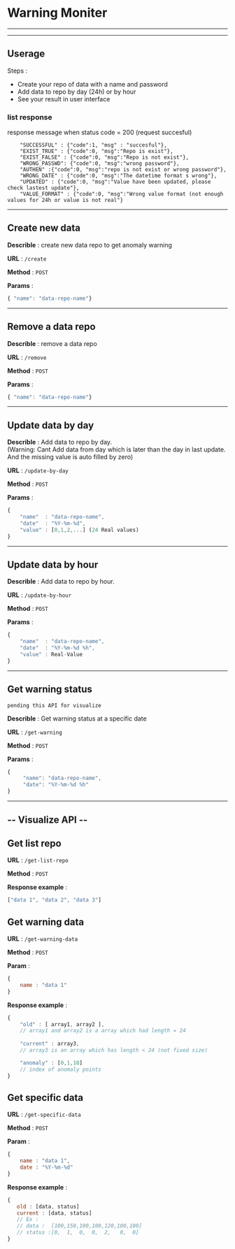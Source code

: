 # Warning Moniter 
-------------------


----------------------

## Userage

Steps :
- Create your repo of data with a name and password 
- Add data to repo by day (24h) or by hour 
- See your result in user interface


### list response 
response message when status code = 200 (request succesful)
```
    "SUCCESSFUL" : {"code":1, "msg" : "succesful"},
    "EXIST_TRUE" : {"code":0, "msg":"Repo is exist"},
    "EXIST_FALSE" : {"code":0, "msg":"Repo is not exist"},
    "WRONG_PASSWD": {"code":0, "msg":"wrong password"},
    "AUTHEN" :{"code":0, "msg":"repo is not exist or wrong password"},
    "WRONG_DATE" : {"code":0, "msg":"The datetime format s wrong"},
    "UPDATED" : {"code":0, "msg":"Value have been updated, please check lastest update"},
    "VALUE_FORMAT" : {"code":0, "msg":"Wrong value format (not enough values for 24h or value is not real"}
```

------
## Create new data

**Describle** : create new data repo to get anomaly warning 

**URL** : `/create`

**Method** : `POST`

**Params** : 
```javascript
{ "name": "data-repo-name"}
```




--------

## Remove a data repo

**Describle** : remove a data repo 

**URL** : `/remove`

**Method** : `POST`

**Params** : 
```javascript
{ "name": "data-repo-name"}
```


--------------------------

## Update data by day

**Describle** : Add data to repo by day. <br>
(Warning: Cant Add data from day which is later than the day in last update. And the missing value is auto filled by zero) 

**URL** : `/update-by-day`

**Method** : `POST`

**Params** : 
```javascript
{ 
    "name"  : "data-repo-name",
    "date"  : "%Y-%m-%d",
    "value" : [0,1,2,...] (24 Real values)
}
```


------------------------------
## Update data by hour

**Describle** : Add data to repo by hour. <br>

**URL** : `/update-by-hour`

**Method** : `POST`

**Params** : 
```javascript
{ 
    "name"  : "data-repo-name",
    "date"  : "%Y-%m-%d %h",
    "value" : Real-Value
}
```



--------------------------
## Get warning status

```
pending this API for visualize 
```
**Describle** : Get warning status at a specific date

**URL** : `/get-warning`

**Method** : `POST`

**Params** : 
```javascript
{
     "name": "data-repo-name",
     "date": "%Y-%m-%d %h"
}
```

---------------------------

## -- Visualize API --

## Get list repo

**URL** : `/get-list-repo`

**Method** : `POST`

**Response example** : 
```javascript
["data 1", "data 2", "data 3"]
```

## Get warning data

**URL** : `/get-warning-data`

**Method** : `POST`

**Param** :
```javascript
{
    name : "data 1"
}
```

**Response example** : 
```javascript
{
    "old" : [ array1, array2 ],  
    // array1 and array2 is a array which had length = 24
    
    "current" : array3,  
    // array3 is an array which has length < 24 (not fixed size)

    "anomaly" : [0,1,10]
    // index of anomaly points 
}
```


## Get specific data

**URL** : `/get-specific-data`

**Method** : `POST`

**Param** :
```javascript
{
    name : "data 1",
    date : "%Y-%m-%d"
}
```

**Response example** : 
```javascript
{
   old : [data, status]
   current : [data, status]
   // Ex :
   // data :  [100,150,100,100,120,100,100]
   // status :[0,  1,  0,  0,  2,   0,  0]
}
```